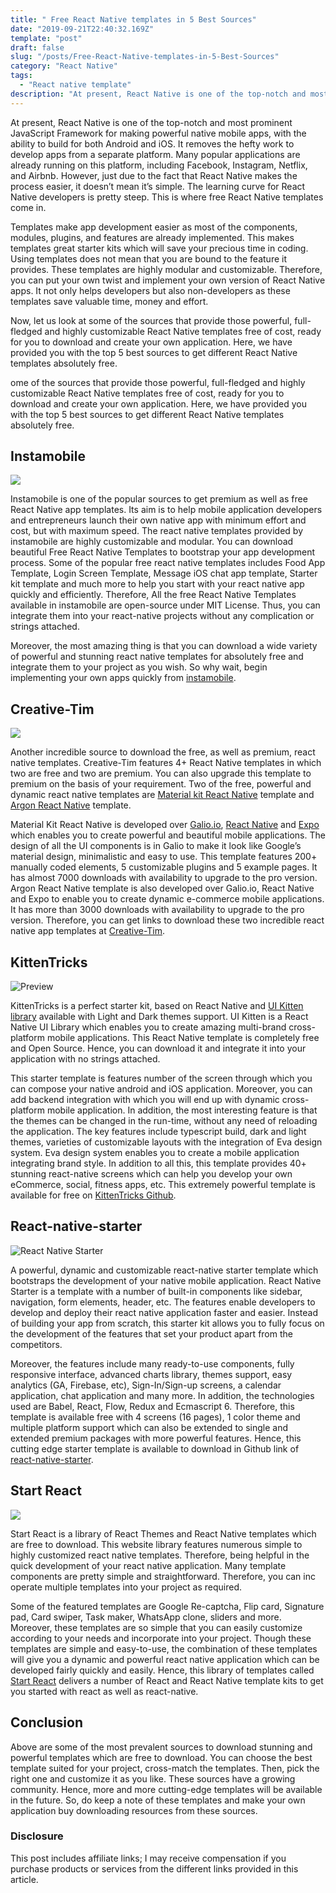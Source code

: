 ```yaml
---
title: " Free React Native templates in 5 Best Sources"
date: "2019-09-21T22:40:32.169Z"
template: "post"
draft: false
slug: "/posts/Free-React-Native-templates-in-5-Best-Sources"
category: "React Native"
tags:
  - "React native template"
description: "At present, React Native is one of the top-notch and most prominent JavaScript Framework for making powerful native mobile apps, with the ability to build for both Android and iOS. It removes the hefty work to develop apps from a separate platform. Many popular applications are already running on this platform"
---
```


At present, React Native is one of the top-notch and most prominent JavaScript Framework for making powerful native mobile apps, with the ability to build for both Android and iOS. It removes the hefty work to develop apps from a separate platform. Many popular applications are already running on this platform, including Facebook, Instagram, Netflix, and Airbnb. However, just due to the fact that React Native makes the process easier, it doesn’t mean it’s simple. The learning curve for React Native developers is pretty steep. This is where free React Native templates come in.

Templates make app development easier as most of the components, modules, plugins, and features are already implemented. This makes templates great starter kits which will save your precious time in coding. Using templates does not mean that you are bound to the feature it provides. These templates are highly modular and customizable. Therefore, you can put your own twist and implement your own version of React Native apps. It not only helps developers but also non-developers as these templates save valuable time, money and effort.

Now, let us look at some of the sources that provide those powerful, full-fledged and highly customizable React Native templates free of cost, ready for you to download and create your own application. Here, we have provided you with the top 5 best sources to get different React Native templates absolutely free.

ome of the sources that provide those powerful, full-fledged and highly customizable React Native templates free of cost, ready for you to download and create your own application. Here, we have provided you with the top 5 best sources to get different React Native templates absolutely free.

 

## Instamobile

![](https://kriss.io/wp-content/uploads/2019/09/img_5d846a12c3e84.png)

Instamobile is one of the popular sources to get premium as well as free React Native app templates. Its aim is to help mobile application developers and entrepreneurs launch their own native app with minimum effort and cost, but with maximum speed. The react native templates provided by instamobile are highly customizable and modular. You can download beautiful Free React Native Templates to bootstrap your app development process. Some of the popular free react native templates includes Food App Template, Login Screen Template, Message iOS chat app template, Starter kit template and much more to help you start with your react native app quickly and efficiently. Therefore, All the free React Native Templates available in instamobile are open-source under MIT License. Thus, you can integrate them into your react-native projects without any complication or strings attached.

Moreover, the most amazing thing is that you can download a wide variety of powerful and stunning react native templates for absolutely free and integrate them to your project as you wish. So why wait, begin implementing your own apps quickly from [instamobile](https://www.instamobile.io/mobile-templates/react-native-templates-free/?ref=4094&campaign=myblog).

 

## Creative-Tim

![](https://kriss.io/wp-content/uploads/2019/09/img_5d846a4c61ee9.png)

Another incredible source to download the free, as well as premium, react native templates. Creative-Tim features 4+ React Native templates in which two are free and two are premium. You can also upgrade this template to premium on the basis of your requirement. Two of the free, powerful and dynamic react native templates are [Material kit React Native](https://www.creative-tim.com/product/material-kit-react-native) template and [Argon React Native](https://www.creative-tim.com/product/argon-react-native) template.

Material Kit React Native is developed over [Galio.io](https://galio.io/?ref=creativetim), [React Native](https://facebook.github.io/react-native/?ref=creativetim) and [Expo](https://expo.io/?ref=creativetim) which enables you to create powerful and beautiful mobile applications. The design of all the UI components is in Galio to make it look like Google’s material design, minimalistic and easy to use. This template features 200+ manually coded elements, 5 customizable plugins and 5 example pages. It has almost 7000 downloads with availability to upgrade to the pro version. Argon React Native template is also developed over Galio.io, React Native and Expo to enable you to create dynamic e-commerce mobile applications. It has more than 3000 downloads with availability to upgrade to the pro version. Therefore, you can get links to download these two incredible react native app templates at [Creative-Tim](https://www.creative-tim.com/templates/react-native-free?direction=desc&sort=created_at).

 

## **KittenTricks**

![Preview](https://camo.githubusercontent.com/9342d845b563d41ec0f0633d19a62b2738c8db46/68747470733a2f2f692e696d6775722e636f6d2f3245326e5748632e6a7067)

KittenTricks is a perfect starter kit, based on React Native and [UI Kitten library](https://github.com/akveo/react-native-ui-kitten) available with Light and Dark themes support. UI Kitten is a React Native UI Library which enables you to create amazing multi-brand cross-platform mobile applications. This React Native template is completely free and Open Source. Hence, you can download it and integrate it into your application with no strings attached.

This starter template is features number of the screen through which you can compose your native android and iOS application. Moreover, you can add backend integration with which you will end up with dynamic cross-platform mobile application. In addition, the most interesting feature is that the themes can be changed in the run-time, without any need of reloading the application. The key features include typescript build, dark and light themes, varieties of customizable layouts with the integration of Eva design system. Eva design system enables you to create a mobile application integrating brand style. In addition to all this, this template provides 40+ stunning react-native screens which can help you develop your own eCommerce, social, fitness apps, etc. This extremely powerful template is available for free on [KittenTricks Github](https://github.com/akveo/kittenTricks).

 

## **React-native-starter**

![React Native Starter](https://camo.githubusercontent.com/c3e7b75126ebd0cc8916315dc72144172bb2a89e/68747470733a2f2f692e696d6775722e636f6d2f76637a346255362e706e67)

A powerful, dynamic and customizable react-native starter template which bootstraps the development of your native mobile application. React Native Starter is a template with a number of built-in components like sidebar, navigation, form elements, header, etc. The features enable developers to develop and deploy their react native application faster and easier. Instead of building your app from scratch, this starter kit allows you to fully focus on the development of the features that set your product apart from the competitors.

Moreover, the features include many ready-to-use components, fully responsive interface, advanced charts library, themes support, easy analytics (GA, Firebase, etc), Sign-In/Sign-up screens, a calendar application, chat application and many more. In addition, the technologies used are Babel, React, Flow, Redux and Ecmascript 6. Therefore, this template is available free with 4 screens (16 pages), 1 color theme and multiple platform support which can also be extended to single and extended premium packages with more powerful features. Hence, this cutting edge starter template is available to download in Github link of [react-native-starter](https://reactnativestarter.com/?ref=tyCZXE6VCd).

 

## Start React

![](https://kriss.io/wp-content/uploads/2019/09/img_5d846a8f76692.png)

Start React is a library of React Themes and React Native templates which are free to download. This website library features numerous simple to highly customized react native templates. Therefore, being helpful in the quick development of your react native application. Many template components are pretty simple and straightforward. Therefore, you can inc operate multiple templates into your project as required.

Some of the featured templates are Google Re-captcha, Flip card, Signature pad, Card swiper, Task maker, WhatsApp clone, sliders and more. Moreover, these templates are so simple that you can easily customize according to your needs and incorporate into your project. Though these templates are simple and easy-to-use, the combination of these templates will give you a dynamic and powerful react native application which can be developed fairly quickly and easily. Hence, this library of templates called [Start React](https://startreact.com/) delivers a number of React and React Native template kits to get you started with react as well as react-native.

 

## Conclusion

Above are some of the most prevalent sources to download stunning and powerful templates which are free to download. You can choose the best template suited for your project, cross-match the templates. Then, pick the right one and customize it as you like. These sources have a growing community. Hence, more and more cutting-edge templates will be available in the future. So, do keep a note of these templates and make your own application buy downloading resources from these sources.

 

### Disclosure

This post includes affiliate links; I may receive compensation if you purchase products or services from the different links provided in this article.

